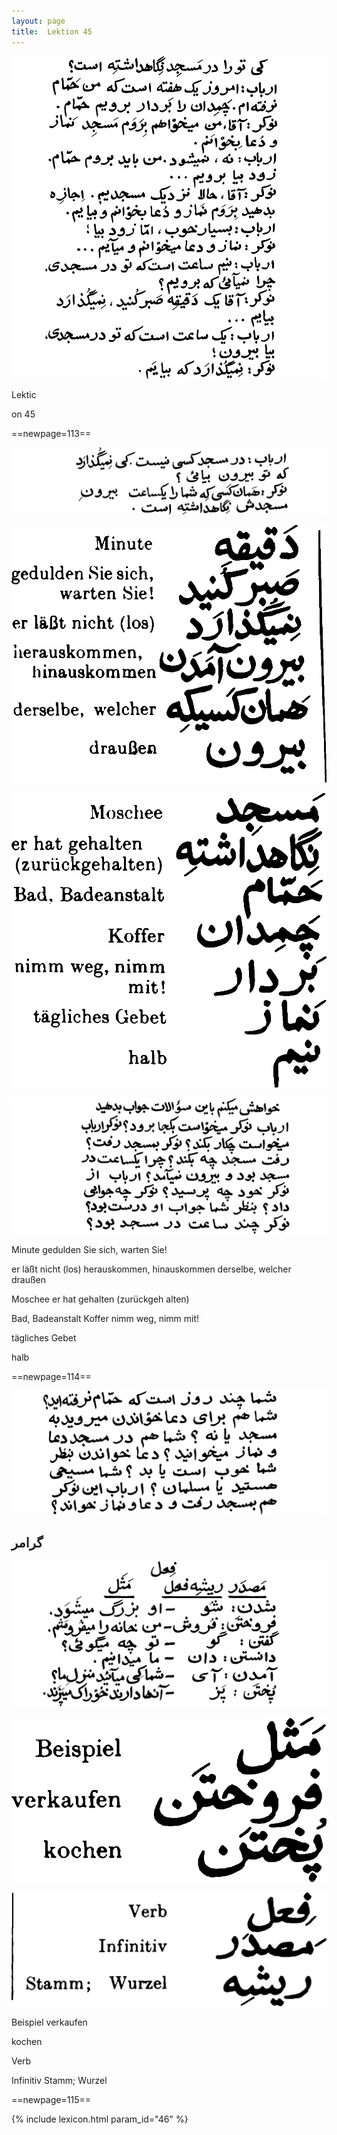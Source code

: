 ```yaml
---
layout: page
title:  Lektion 45
---
```



![image](/assets/s/115.png-03.png)

Lektic



on 45



==newpage=113==

![image](/assets/s/116.png-02.png)

![image](/assets/s/2col/116.png-03_1L.png)

![image](/assets/s/2col/116.png-03_2R.png)

![image](/assets/s/116.png-04.png)

Minute gedulden Sie sich, warten Sie!

er läßt nicht (los) herauskommen, hinauskommen derselbe, welcher draußen



Moschee er hat gehalten (zurückgeh alten)

Bad, Badeanstalt Koffer nimm weg, nimm mit!

tägliches Gebet

halb



==newpage=114==

![image](/assets/s/117.png-02.png)

## گرامر

![image](/assets/s/117.png-06.png)

![image](/assets/s/2col/117.png-10_1L.png)

![image](/assets/s/2col/117.png-10_2R.png)

Beispiel verkaufen

kochen



Verb

Infinitiv Stamm; Wurzel



==newpage=115==


{% include lexicon.html param_id="46" %}
